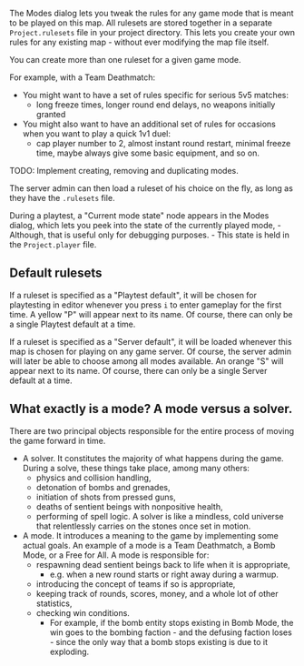 The Modes dialog lets you tweak the rules for any game mode that is meant to be played on this map.
All rulesets are stored together in a separate ``Project.rulesets`` file in your project directory.
This lets you create your own rules for any existing map - without ever modifying the map file itself.

You can create more than one ruleset for a given game mode.

For example, with a Team Deathmatch:

- You might want to have a set of rules specific for serious 5v5 matches:
	- long freeze times, longer round end delays, no weapons initially granted
- You might also want to have an additional set of rules for occasions when you want to play a quick 1v1 duel:
	- cap player number to 2, almost instant round restart, 
	  minimal freeze time, maybe always give some basic equipment, and so on.

TODO: Implement creating, removing and duplicating modes.

The server admin can then load a ruleset of his choice on the fly,
as long as they have the ``.rulesets`` file.

During a playtest, a "Current mode state" node appears in the Modes dialog,
which lets you peek into the state of the currently played mode,
	- Although, that is useful only for debugging purposes.
	- This state is held in the ``Project.player`` file.

## Default rulesets

If a ruleset is specified as a "Playtest default",
it will be chosen for playtesting in editor whenever you press ``i`` 
to enter gameplay for the first time.
A yellow "P" will appear next to its name.
Of course, there can only be a single Playtest default at a time.

If a ruleset is specified as a "Server default",
it will be loaded whenever this map is chosen for playing on any game server.
	Of course, the server admin will later be able to choose among all modes available.
An orange "S" will appear next to its name.
Of course, there can only be a single Server default at a time.

## What exactly is a mode? A mode versus a solver.

There are two principal objects responsible for the entire process of moving the game forward in time.

- A solver. It constitutes the majority of what happens during the game.
  During a solve, these things take place, among many others:
	- physics and collision handling,
	- detonation of bombs and grenades,
	- initiation of shots from pressed guns,
	- deaths of sentient beings with nonpositive health,
	- performing of spell logic.
  A solver is like a mindless, cold universe that relentlessly carries on the stones once set in motion.
- A mode. It introduces a meaning to the game by implementing some actual goals.
  An example of a mode is a Team Deathmatch, a Bomb Mode, or a Free for All.
  A mode is responsible for:
	- respawning dead sentient beings back to life when it is appropriate,
		- e.g. when a new round starts or right away during a warmup.
	- introducing the concept of teams if so is appropriate, 
	- keeping track of rounds, scores, money, and a whole lot of other statistics,
	- checking win conditions.
		- For example, if the bomb entity stops existing in Bomb Mode,
		  the win goes to the bombing faction - and the defusing faction loses - 
		  since the only way that a bomb stops existing is due to it exploding.
